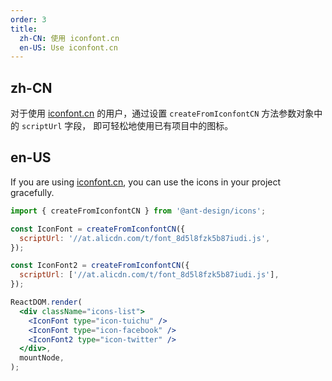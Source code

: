 ```yaml
---
order: 3
title:
  zh-CN: 使用 iconfont.cn
  en-US: Use iconfont.cn
---
```


## zh-CN

对于使用 [iconfont.cn](http://iconfont.cn/) 的用户，通过设置 `createFromIconfontCN` 方法参数对象中的 `scriptUrl` 字段， 即可轻松地使用已有项目中的图标。

## en-US

If you are using [iconfont.cn](http://iconfont.cn/), you can use the icons in your project gracefully.

```jsx
import { createFromIconfontCN } from '@ant-design/icons';

const IconFont = createFromIconfontCN({
  scriptUrl: '//at.alicdn.com/t/font_8d5l8fzk5b87iudi.js',
});

const IconFont2 = createFromIconfontCN({
  scriptUrl: ['//at.alicdn.com/t/font_8d5l8fzk5b87iudi.js'],
});

ReactDOM.render(
  <div className="icons-list">
    <IconFont type="icon-tuichu" />
    <IconFont type="icon-facebook" />
    <IconFont2 type="icon-twitter" />
  </div>,
  mountNode,
);
```
